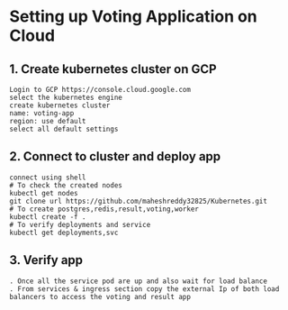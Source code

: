 # Setting up Voting Application on Cloud

## 1. Create kubernetes cluster on GCP ##
```
Login to GCP https://console.cloud.google.com
select the kubernetes engine
create kubernetes cluster
name: voting-app
region: use default
select all default settings

```
## 2. Connect to cluster and deploy app
```
connect using shell
# To check the created nodes
kubectl get nodes
git clone url https://github.com/maheshreddy32825/Kubernetes.git
# To create postgres,redis,result,voting,worker
kubectl create -f .
# To verify deployments and service
kubectl get deployments,svc   
```

## 3. Verify app
```
. Once all the service pod are up and also wait for load balance
. From services & ingress section copy the external Ip of both load balancers to access the voting and result app
                         
```